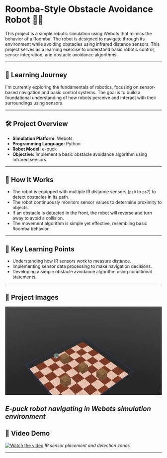 # Roomba-Style Obstacle Avoidance Robot 🚀🤖

This project is a simple robotic simulation using Webots that mimics the behavior of a Roomba. The robot is designed to navigate through its environment while avoiding obstacles using infrared distance sensors. This project serves as a learning exercise to understand basic robotic control, sensor integration, and obstacle avoidance algorithms.

---

## 🌱 Learning Journey

I'm currently exploring the fundamentals of robotics, focusing on sensor-based navigation and basic control systems. The goal is to build a foundational understanding of how robots perceive and interact with their surroundings using sensors.

---

## 🛠️ Project Overview

- **Simulation Platform:** Webots
- **Programming Language:** Python
- **Robot Model:** e-puck
- **Objective:** Implement a basic obstacle avoidance algorithm using infrared sensors.

---

## 🚀 How It Works

- The robot is equipped with multiple IR distance sensors (`ps0` to `ps7`) to detect obstacles in its path.
- The robot continuously monitors sensor values to determine proximity to objects.
- If an obstacle is detected in the front, the robot will reverse and turn away to avoid a collision.
- The movement algorithm is simple yet effective, resembling basic Roomba behavior.

---

## 🧠 Key Learning Points

- Understanding how IR sensors work to measure distance.
- Implementing sensor data processing to make navigation decisions.
- Developing a simple obstacle avoidance algorithm using conditional statements.

---

## 📸 Project Images

![Robot in Simulation](./worlds/robot.jpg)

*E-puck robot navigating in Webots simulation environment*
---
## 🎥 Video Demo

[![Watch the video](https://img.youtube.com/vi/rOu3aFaEtk0/maxresdefault.jpg)](https://youtu.be/rOu3aFaEtk0)
*IR sensor placement and detection zones*

---

